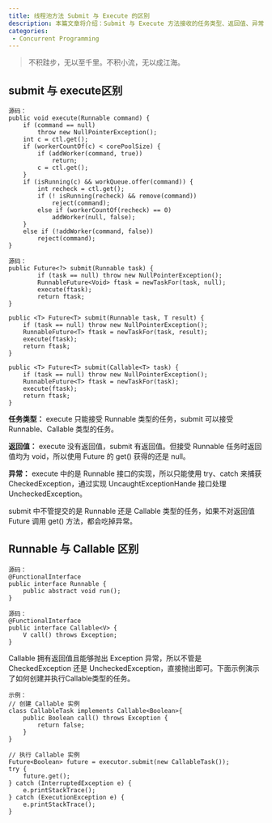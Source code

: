 ```yaml
---
title: 线程池方法 Submit 与 Execute 的区别
description: 本篇文章将介绍：Submit 与 Execute 方法接收的任务类型、返回值、异常之间的区别，以及造成这一区别的原因（Runnable 与 Callable）
categories:
 - Concurrent Programming
---
```


> 不积跬步，无以至千里。不积小流，无以成江海。

## submit 与 execute区别


```
源码：
public void execute(Runnable command) {
    if (command == null)
        throw new NullPointerException();
    int c = ctl.get();
    if (workerCountOf(c) < corePoolSize) {
        if (addWorker(command, true))
            return;
        c = ctl.get();
    }
    if (isRunning(c) && workQueue.offer(command)) {
        int recheck = ctl.get();
        if (! isRunning(recheck) && remove(command))
            reject(command);
        else if (workerCountOf(recheck) == 0)
            addWorker(null, false);
    }
    else if (!addWorker(command, false))
        reject(command);
}
```

```
源码：
public Future<?> submit(Runnable task) {
        if (task == null) throw new NullPointerException();
        RunnableFuture<Void> ftask = newTaskFor(task, null);
        execute(ftask);
        return ftask;
}

public <T> Future<T> submit(Runnable task, T result) {
    if (task == null) throw new NullPointerException();
    RunnableFuture<T> ftask = newTaskFor(task, result);
    execute(ftask);
    return ftask;
}

public <T> Future<T> submit(Callable<T> task) {
    if (task == null) throw new NullPointerException();
    RunnableFuture<T> ftask = newTaskFor(task);
    execute(ftask);
    return ftask;
}
```

**任务类型：**
execute 只能接受 Runnable 类型的任务，submit 可以接受 Runnable、Callable 类型的任务。

**返回值：**
execute 没有返回值，submit 有返回值。但接受 Runnable 任务时返回值均为 void，所以使用 Future 的 get() 获得的还是 null。

**异常：**
execute 中的是 Runnable 接口的实现，所以只能使用 try、catch 来捕获 CheckedException，通过实现 UncaughtExceptionHande 接口处理UncheckedException。

submit 中不管提交的是 Runnable 还是 Callable 类型的任务，如果不对返回值 Future 调用 get() 方法，都会吃掉异常。

## Runnable 与 Callable 区别

```
源码：
@FunctionalInterface
public interface Runnable {
    public abstract void run();
}
```

```
源码：
@FunctionalInterface
public interface Callable<V> {
    V call() throws Exception;
}
```

Callable 拥有返回值且能够抛出 Exception 异常，所以不管是 CheckedException 还是 UncheckedException，直接抛出即可。下面示例演示了如何创建并执行Callable类型的任务。


```
示例：
// 创建 Callable 实例
class CallableTask implements Callable<Boolean>{
    public Boolean call() throws Exception {
        return false;
    }
} 

// 执行 Callable 实例
Future<Boolean> future = executor.submit(new CallableTask());
try {
    future.get();
} catch (InterruptedException e) {
    e.printStackTrace();
} catch (ExecutionException e) {
    e.printStackTrace();
}
```
